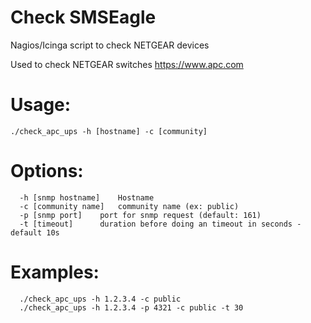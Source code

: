 # Check SMSEagle
Nagios/Icinga script to check NETGEAR devices

Used to check NETGEAR switches https://www.apc.com

# Usage:
```
./check_apc_ups -h [hostname] -c [community]
```

# Options:
```
  -h [snmp hostname]	Hostname
  -c [community name]	community name (ex: public)
  -p [snmp port]	port for snmp request (default: 161)
  -t [timeout]		duration before doing an timeout in seconds - default 10s
```

# Examples:
```
  ./check_apc_ups -h 1.2.3.4 -c public 
  ./check_apc_ups -h 1.2.3.4 -p 4321 -c public -t 30
```
